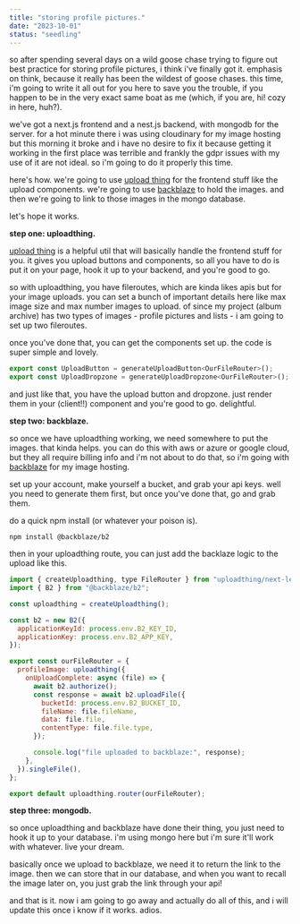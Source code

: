 ```yaml
---
title: "storing profile pictures."
date: "2023-10-01"
status: "seedling"
---
```


so after spending several days on a wild goose chase trying to figure out best practice for storing profile pictures, i think i've finally got it. emphasis on think, because it really has been the wildest of goose chases. this time, i'm going to write it all out for you here to save you the trouble, if you happen to be in the very exact same boat as me (which, if you are, hi! cozy in here, huh?).

we've got a next.js frontend and a nest.js backend, with mongodb for the server. for a hot minute there i was using cloudinary for my image hosting but this morning it broke and i have no desire to fix it because getting it working in the first place was terrible and frankly the gdpr issues with my use of it are not ideal. so i'm going to do it properly this time.

here's how. we're going to use [upload thing](https://docs.uploadthing.com/) for the frontend stuff like the upload components. we're going to use [backblaze](https://www.backblaze.com/) to hold the images. and then we're going to link to those images in the mongo database.

let's hope it works.

**step one: uploadthing.**

[upload thing](https://docs.uploadthing.com/) is a helpful util that will basically handle the frontend stuff for you. it gives you upload buttons and components, so all you have to do is put it on your page, hook it up to your backend, and you're good to go.

so with uploadthing, you have fileroutes, which are kinda likes apis but for your image uploads. you can set a bunch of important details here like max image size and max number images to upload. of since my project (album archive) has two types of images - profile pictures and lists - i am going to set up two fileroutes.

once you've done that, you can get the components set up. the code is super simple and lovely.


```js
export const UploadButton = generateUploadButton<OurFileRouter>();
export const UploadDropzone = generateUploadDropzone<OurFileRouter>();
```


and just like that, you have the upload button and dropzone. just render them in your (client!!) component and you're good to go. delightful.

**step two: backblaze.**

so once we have uploadthing working, we need somewhere to put the images. that kinda helps. you can do this with aws or azure or google cloud, but they all require billing info and i'm not about to do that, so i'm going with [backblaze](https://www.backblaze.com/) for my image hosting.

set up your account, make yourself a bucket, and grab your api keys. well you need to generate them first, but once you've done that, go and grab them.

do a quick npm install (or whatever your poison is).

```
npm install @backblaze/b2
```

then in your uploadthing route, you can just add the backlaze logic to the upload like this.

```js
import { createUploadthing, type FileRouter } from "uploadthing/next-legacy";
import { B2 } from "@backblaze/b2";

const uploadthing = createUploadthing();

const b2 = new B2({
  applicationKeyId: process.env.B2_KEY_ID,
  applicationKey: process.env.B2_APP_KEY,
});

export const ourFileRouter = {
  profileImage: uploadthing({
    onUploadComplete: async (file) => {
      await b2.authorize();
      const response = await b2.uploadFile({
        bucketId: process.env.B2_BUCKET_ID,
        fileName: file.fileName,
        data: file.file,
        contentType: file.file.type,
      });

      console.log("file uploaded to backblaze:", response);
    },
  }).singleFile(),
};

export default uploadthing.router(ourFileRouter);

```

**step three: mongodb.**

so once uploadthing and backblaze have done their thing, you just need to hook it up to your database. i'm using mongo here but i'm sure it'll work with whatever. live your dream.

basically once we upload to backblaze, we need it to return the link to the image. then we can store that in our database, and when you want to recall the image later on, you just grab the link through your api!

and that is it. now i am going to go away and actually do all of this, and i will update this once i know if it works. adios.